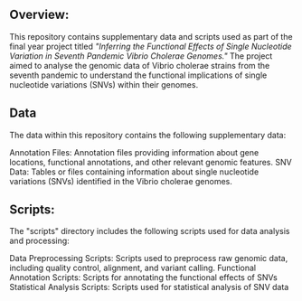 ## Overview:
This repository contains supplementary data and scripts used as part of the final year project titled *"Inferring the Functional Effects of Single Nucleotide Variation in Seventh Pandemic Vibrio Cholerae Genomes."* The project aimed to analyse the genomic data of Vibrio cholerae strains from the seventh pandemic to understand the functional implications of single nucleotide variations (SNVs) within their genomes.

## Data
The data within this repository contains the following supplementary data:

Annotation Files: Annotation files providing information about gene locations, functional annotations, and other relevant genomic features.
SNV Data: Tables or files containing information about single nucleotide variations (SNVs) identified in the Vibrio cholerae genomes.

## Scripts:
The "scripts" directory includes the following scripts used for data analysis and processing:

Data Preprocessing Scripts: Scripts used to preprocess raw genomic data, including quality control, alignment, and variant calling.
Functional Annotation Scripts: Scripts for annotating the functional effects of SNVs
Statistical Analysis Scripts: Scripts used for statistical analysis of SNV data
